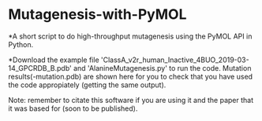 # Mutagenesis-with-PyMOL
*A short script to do high-throughput mutagenesis using the PyMOL API in Python.

*Download the example file 'ClassA_v2r_human_Inactive_4BUO_2019-03-14_GPCRDB_B.pdb' and 'AlanineMutagenesis.py' to run the code.
Mutation results(<number>-mutation.pdb) are shown here for you to check that you have used the code appropiately (getting the same output).

Note: remember to citate this software if you are using it and the paper that it was based for (soon to be published).


